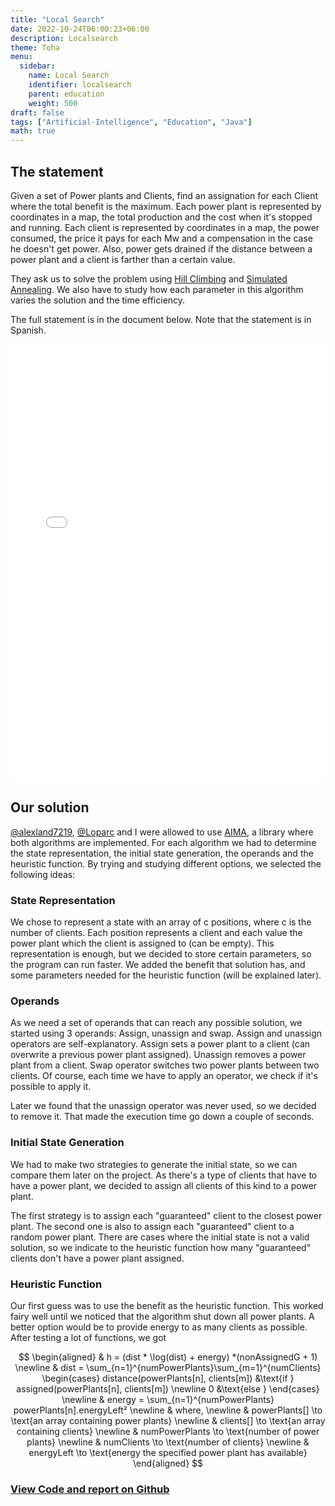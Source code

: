 ```yaml
---
title: "Local Search"
date: 2022-10-24T06:00:23+06:00
description: Localsearch
theme: Toha
menu:
  sidebar:
    name: Local Search
    identifier: localsearch
    parent: education
    weight: 500
draft: false
tags: ["Artificial-Intelligence", "Education", "Java"]
math: true
---
```


## The statement
Given a set of Power plants and Clients, find an assignation for each Client where the total benefit is the maximum. Each power plant is represented by coordinates in a map, the total production and the cost when it's stopped and running. Each client is represented by coordinates in a map, the power consumed, the price it pays for each Mw and a compensation in the case he doesn't get power. Also, power gets drained if the distance between a power plant and a client is farther than a certain value.

They ask us to solve the problem using [Hill Climbing](https://en.wikipedia.org/wiki/Hill_climbing) and [Simulated Annealing](https://en.wikipedia.org/wiki/Simulated_annealing). We also have to study how each parameter in this algorithm varies the solution and the time efficiency.

The full statement is in the document below. Note that the statement is in Spanish.

<embed src="PracticaBusqueda-local.pdf" width="100%" height="700" type="application/pdf">

## Our solution
[@alexland7219](https://github.com/alexland7219), [@Loparc](https://github.com/Loparc) and I were allowed to use [AIMA](https://github.com/aimacode/aima-java), a library where both algorithms are implemented. For each algorithm we had to determine the state representation, the initial state generation, the operands and the heuristic function. By trying and studying different options, we selected the following ideas:

### State Representation
We chose to represent a state with an array of c positions, where c is the number of clients. Each position represents a client and each value the power plant which the client is assigned to (can be empty). This representation is enough, but we decided to store certain parameters, so the program can run faster. We added the benefit that solution has, and some parameters needed for the heuristic function (will be explained later).

### Operands
As we need a set of operands that can reach any possible solution, we started using 3 operands: Assign, unassign and swap. Assign and unassign operators are self-explanatory. Assign sets a power plant to a client (can overwrite a previous power plant assigned). Unassign removes a power plant from a client. Swap operator switches two power plants between two clients. Of course, each time we have to apply an operator, we check if it's possible to apply it.

Later we found that the unassign operator was never used, so we decided to remove it. That made the execution time go down a couple of seconds.

### Initial State Generation
We had to make two strategies to generate the initial state, so we can compare them later on the project. As there's a type of clients that have to have a power plant, we decided to assign all clients of this kind to a power plant.

The first strategy is to assign each "guaranteed" client to the closest power plant. The second one is also to assign each "guaranteed" client to a random power plant. There are cases where the initial state is not a valid solution, so we indicate to the heuristic function how many "guaranteed" clients don't have a power plant assigned.

### Heuristic Function
Our first guess was to use the benefit as the heuristic function. This worked fairy well until we noticed that the algorithm shut down all power plants. A better option would be to provide energy to as many clients as possible. After testing a lot of functions, we got

$$
\begin{aligned}
 & h = (dist * \log(dist) + energy) *(nonAssignedG + 1) \newline
 & dist = \sum_{n=1}^{numPowerPlants}\sum_{m=1}^{numClients}
 \begin{cases}
 distance(powerPlants[n], clients[m]) &\text{if } assigned(powerPlants[n], clients[m]) \newline
 0 &\text{else }
 \end{cases} \newline
& energy = \sum_{n=1}^{numPowerPlants} powerPlants[n].energyLeft² \newline
& where, \newline
& powerPlants[] \to \text{an array containing power plants} \newline
& clients[] \to \text{an array containing clients} \newline
& numPowerPlants \to \text{number of power plants} \newline
& numClients \to \text{number of clients} \newline
& energyLeft \to \text{energy the specified power plant has available}
\end{aligned}
$$

### [View Code and report on <i class="fab fa-github"></i>Github](https://github.com/BernatBC/LocalSearch) 
